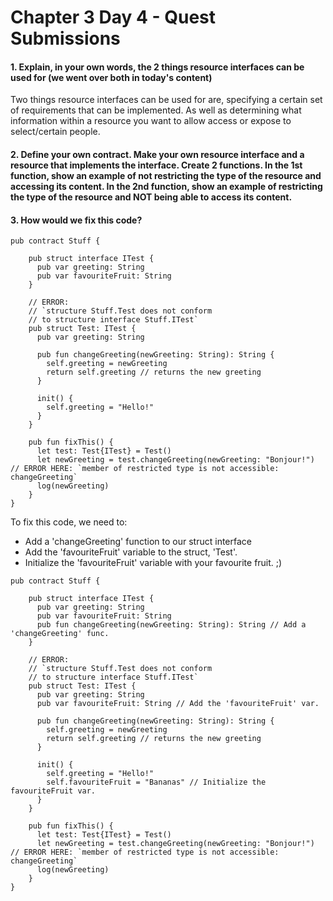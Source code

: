 # Chapter 3 Day 4 - Quest Submissions

#### 1. Explain, in your own words, the 2 things resource interfaces can be used for (we went over both in today's content)
Two things resource interfaces can be used for are, specifying a certain set of requirements that can be implemented. As well as determining what information within a resource you want to allow access or expose to select/certain people. 

#### 2. Define your own contract. Make your own resource interface and a resource that implements the interface. Create 2 functions. In the 1st function, show an example of not restricting the type of the resource and accessing its content. In the 2nd function, show an example of restricting the type of the resource and NOT being able to access its content.

#### 3. How would we fix this code? 
```Cadence 
pub contract Stuff {

    pub struct interface ITest {
      pub var greeting: String
      pub var favouriteFruit: String
    }

    // ERROR:
    // `structure Stuff.Test does not conform 
    // to structure interface Stuff.ITest`
    pub struct Test: ITest {
      pub var greeting: String

      pub fun changeGreeting(newGreeting: String): String {
        self.greeting = newGreeting
        return self.greeting // returns the new greeting
      }

      init() {
        self.greeting = "Hello!"
      }
    }

    pub fun fixThis() {
      let test: Test{ITest} = Test()
      let newGreeting = test.changeGreeting(newGreeting: "Bonjour!") // ERROR HERE: `member of restricted type is not accessible: changeGreeting`
      log(newGreeting)
    }
}
```
To fix this code, we need to:
- Add a 'changeGreeting' function to our struct interface
- Add the 'favouriteFruit' variable to the struct, 'Test'.
- Initialize the 'favouriteFruit' variable with your favourite fruit. ;)

```Cadence 
pub contract Stuff {

    pub struct interface ITest {
      pub var greeting: String
      pub var favouriteFruit: String
      pub fun changeGreeting(newGreeting: String): String // Add a 'changeGreeting' func. 
    }

    // ERROR:
    // `structure Stuff.Test does not conform 
    // to structure interface Stuff.ITest`
    pub struct Test: ITest {
      pub var greeting: String
      pub var favouriteFruit: String // Add the 'favouriteFruit' var.

      pub fun changeGreeting(newGreeting: String): String {
        self.greeting = newGreeting
        return self.greeting // returns the new greeting
      }

      init() {
        self.greeting = "Hello!"
        self.favouriteFruit = "Bananas" // Initialize the favouriteFruit var.
      }
    }

    pub fun fixThis() {
      let test: Test{ITest} = Test()
      let newGreeting = test.changeGreeting(newGreeting: "Bonjour!") // ERROR HERE: `member of restricted type is not accessible: changeGreeting`
      log(newGreeting)
    }
}
```
